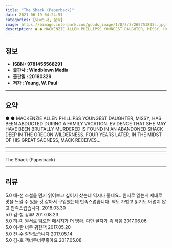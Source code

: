 ```yaml
---
title: "The Shack (Paperback)"
date: 2021-06-19 04:24:51
categories: [외국도서, 문학]
image: https://bimage.interpark.com/goods_image/1/8/3/3/265751833s.jpg
description: ● ● MACKENZIE ALLEN PHILLIPSS YOUNGEST DAUGHTER, MISSY, HAS BEEN ABDUCTED DURING A FAMILY VACATION. EVIDENCE THAT SHE MAY HAVE BEEN BRUTALLY MURDERED IS FOUND
---
```


## **정보**

- **ISBN : 9781455568291**
- **출판사 : Windblown Media**
- **출판일 : 20160329**
- **저자 : Young, W. Paul**

------



## **요약**

●  ●  MACKENZIE ALLEN PHILLIPSS YOUNGEST DAUGHTER, MISSY, HAS BEEN ABDUCTED DURING A FAMILY VACATION. EVIDENCE THAT SHE MAY HAVE BEEN BRUTALLY MURDERED IS FOUND IN AN ABANDONED SHACK DEEP IN THE OREGON WILDERNESS. FOUR YEARS LATER, IN THE MIDST OF HIS GREAT SADNESS, MACK RECEIVES... 

------



------


The Shack (Paperback) 

------


## **리뷰** 

5.0 배-선 소설을 먼저 읽어보고 싶어서 샀는데 역시나 좋네요.. 원서로 읽는게 제대로 맛을 느낄 수 있을 것 같아서 구입했는데 만족스럽습니다. 책도 가볍고 읽기도 어렵지 않고  만족스럽습니다. 2018.03.30 <br/>5.0 김-철 강추! 2017.08.23 <br/>5.0 허-미 원서로 읽으면 메시지가 더 명확. 다만 글자가 좀 작음  2017.06.06 <br/>5.0 이-란 너무 귀한책 2017.05.20 <br/>5.0 전-수 잘받았습니다  2017.05.14 <br/>5.0 김-호 책너무너무좋아요 2017.05.08 <br/>